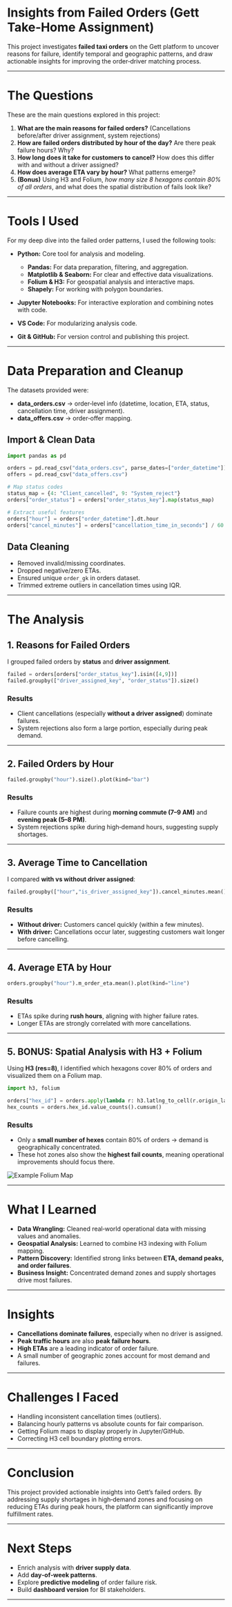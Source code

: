 # Insights from Failed Orders (Gett Take‑Home Assignment)

This project investigates **failed taxi orders** on the Gett platform to uncover reasons for failure, identify temporal and geographic patterns, and draw actionable insights for improving the order‑driver matching process.

---

# The Questions

These are the main questions explored in this project:

1. **What are the main reasons for failed orders?**  (Cancellations before/after driver assignment, system rejections)
2. **How are failed orders distributed by hour of the day?**  Are there peak failure hours? Why?
3. **How long does it take for customers to cancel?**  How does this differ with and without a driver assigned?
4. **How does average ETA vary by hour?**  What patterns emerge?
5. **(Bonus)** Using H3 and Folium, *how many size 8 hexagons contain 80% of all orders*, and what does the spatial distribution of fails look like?

---

# Tools I Used

For my deep dive into the failed order patterns, I used the following tools:

* **Python:** Core tool for analysis and modeling.

  * **Pandas:** For data preparation, filtering, and aggregation.
  * **Matplotlib & Seaborn:** For clear and effective data visualizations.
  * **Folium & H3:** For geospatial analysis and interactive maps.
  * **Shapely:** For working with polygon boundaries.
* **Jupyter Notebooks:** For interactive exploration and combining notes with code.
* **VS Code:** For modularizing analysis code.
* **Git & GitHub:** For version control and publishing this project.

---

# Data Preparation and Cleanup

The datasets provided were:

* **data\_orders.csv** → order‑level info (datetime, location, ETA, status, cancellation time, driver assignment).
* **data\_offers.csv** → order‑offer mapping.

## Import & Clean Data

```python
import pandas as pd

orders = pd.read_csv("data_orders.csv", parse_dates=["order_datetime"])
offers = pd.read_csv("data_offers.csv")

# Map status codes
status_map = {4: "Client_cancelled", 9: "System_reject"}
orders["order_status"] = orders["order_status_key"].map(status_map)

# Extract useful features
orders["hour"] = orders["order_datetime"].dt.hour
orders["cancel_minutes"] = orders["cancellation_time_in_seconds"] / 60
```

## Data Cleaning

* Removed invalid/missing coordinates.
* Dropped negative/zero ETAs.
* Ensured unique `order_gk` in orders dataset.
* Trimmed extreme outliers in cancellation times using IQR.

---

# The Analysis

## 1. Reasons for Failed Orders

I grouped failed orders by **status** and **driver assignment**.

```python
failed = orders[orders["order_status_key"].isin([4,9])]
failed.groupby(["driver_assigned_key", "order_status"]).size()
```

### Results

* Client cancellations (especially **without a driver assigned**) dominate failures.
* System rejections also form a large portion, especially during peak demand.

---

## 2. Failed Orders by Hour

```python
failed.groupby("hour").size().plot(kind="bar")
```

### Results

* Failure counts are highest during **morning commute (7–9 AM)** and **evening peak (5–8 PM)**.
* System rejections spike during high‑demand hours, suggesting supply shortages.

---

## 3. Average Time to Cancellation

I compared **with vs without driver assigned**:

```python
failed.groupby(["hour","is_driver_assigned_key"]).cancel_minutes.mean()
```

### Results

* **Without driver:** Customers cancel quickly (within a few minutes).
* **With driver:** Cancellations occur later, suggesting customers wait longer before cancelling.

---

## 4. Average ETA by Hour

```python
orders.groupby("hour").m_order_eta.mean().plot(kind="line")
```

### Results

* ETAs spike during **rush hours**, aligning with higher failure rates.
* Longer ETAs are strongly correlated with more cancellations.

---

## 5. BONUS: Spatial Analysis with H3 + Folium

Using **H3 (res=8)**, I identified which hexagons cover 80% of orders and visualized them on a Folium map.

```python
import h3, folium

orders["hex_id"] = orders.apply(lambda r: h3.latlng_to_cell(r.origin_latitude, r.origin_longitude, 8), axis=1)
hex_counts = orders.hex_id.value_counts().cumsum()
```

### Results

* Only a **small number of hexes** contain 80% of orders → demand is geographically concentrated.
* These hot zones also show the **highest fail counts**, meaning operational improvements should focus there.

![Example Folium Map](images/failed_orders_hexmap.png)

---

# What I Learned

* **Data Wrangling:** Cleaned real‑world operational data with missing values and anomalies.
* **Geospatial Analysis:** Learned to combine H3 indexing with Folium mapping.
* **Pattern Discovery:** Identified strong links between **ETA, demand peaks, and order failures**.
* **Business Insight:** Concentrated demand zones and supply shortages drive most failures.

---

# Insights

* **Cancellations dominate failures**, especially when no driver is assigned.
* **Peak traffic hours** are also **peak failure hours**.
* **High ETAs** are a leading indicator of order failure.
* A small number of geographic zones account for most demand and failures.

---

# Challenges I Faced

* Handling inconsistent cancellation times (outliers).
* Balancing hourly patterns vs absolute counts for fair comparison.
* Getting Folium maps to display properly in Jupyter/GitHub.
* Correcting H3 cell boundary plotting errors.

---

# Conclusion

This project provided actionable insights into Gett’s failed orders. By addressing supply shortages in high‑demand zones and focusing on reducing ETAs during peak hours, the platform can significantly improve fulfillment rates.

---

# Next Steps

* Enrich analysis with **driver supply data**.
* Add **day‑of‑week patterns**.
* Explore **predictive modeling** of order failure risk.
* Build **dashboard version** for BI stakeholders.

---
